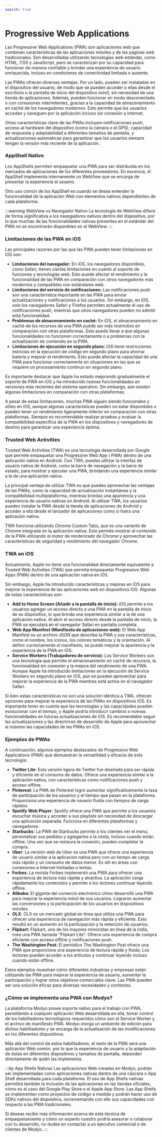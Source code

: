 ```yaml
---
search: true
---
```


# Progressive Web Applications

Las Progressive Web Applications (PWA) son aplicaciones web que combinan características de las aplicaciones móviles y de las páginas web tradicionales. Son desarrolladas utilizando tecnologías web estándar, como HTML, CSS y JavaScript, pero se caracterizan por su capacidad para funcionar de manera confiable y brindar una experiencia de usuario enriquecida, incluso en condiciones de conectividad limitada o ausente.

Las PWAs ofrecen diversas ventajas. Por un lado, pueden ser instaladas en el dispositivo del usuario, de modo que se pueden acceder a ellas desde el escritorio o la pantalla de inicio del dispositivo móvil, sin necesidad de una tienda de aplicaciones. Además, pueden funcionar en modo desconectado o con conexiones intermitentes, gracias a la capacidad de almacenamiento en caché de los navegadores modernos. Esto permite que los usuarios accedan y naveguen por la aplicación incluso sin conexión a Internet.

Otras características clave de las PWAs incluyen notificaciones push, acceso al hardware del dispositivo (como la cámara o el GPS), capacidad de respuesta y adaptabilidad a diferentes tamaños de pantalla, y actualizaciones automáticas para garantizar que los usuarios siempre tengan la versión más reciente de la aplicación.

### AppShell Nativo

Los AppShells permiten empaquetar una PWA para ser distribuída en los mercados de aplicaciones de los diferentes proveedores. En escencia, el AppShell implementa internamente un WebView que se encarga de presentar la experiencia al usuario.

Otro uso común de los AppShell es cuando se desea extender la funcionalidad de la aplicación Web con elementos nativos dependientes de cada plataforma.

:::warning WebView vs Navegador Nativo
La tecnología de WebView difiere de forma significativa a los navegadores nativos dentro del dispositivo, por lo que muchas de las funcionalidades nativas presentes en el estándar del PWA no se encontrarán disponibles en el WebView.
:::

### Limitaciones de las PWA en iOS

Las principales razones por las que las PWA pueden tener limitaciones en iOS son:

- **Limitaciones del navegador:** En iOS, los navegadores disponibles, como Safari, tienen ciertas limitaciones en cuanto al soporte de funciones y tecnologías web. Esto puede afectar el rendimiento y la funcionalidad de las PWA en comparación con otros navegadores más modernos y compatibles con estándares web.
- **Limitaciones del servicio de notificaciones:** Las notificaciones push son una característica importante en las PWA para enviar actualizaciones y notificaciones a los usuarios. Sin embargo, en iOS, solo los navegadores Safari y Firefox permiten actualmente el uso de notificaciones push, mientras que otros navegadores pueden no admitir esta funcionalidad.
- **Problemas de almacenamiento en caché:** En iOS, el almacenamiento en caché de los recursos de una PWA puede ser más restrictivo en comparación con otras plataformas. Esto puede llevar a que algunas funcionalidades no funcionen correctamente o a problemas con la actualización de contenido en la PWA.
- **Limitaciones de ejecución en segundo plano:** iOS tiene restricciones estrictas en la ejecución de código en segundo plano para ahorrar batería y mejorar el rendimiento. Esto puede afectar la capacidad de una PWA para funcionar correctamente en situaciones en las que se requiere un procesamiento continuo en segundo plano.

Es importante destacar que Apple ha estado mejorando gradualmente el soporte de PWA en iOS y ha introducido nuevas funcionalidades en versiones más recientes del sistema operativo. Sin embargo, aún existen algunas limitaciones en comparación con otras plataformas.

A pesar de estas limitaciones, muchas PWA siguen siendo funcionales y útiles en iOS, aunque algunas características pueden no estar disponibles o pueden tener un rendimiento ligeramente inferior en comparación con otras plataformas. Siempre es recomendable realizar pruebas y evaluar la compatibilidad específica de la PWA en los dispositivos y navegadores de destino para garantizar una experiencia óptima.

### Trusted Web Activities

Trusted Web Activities (TWA) es una tecnología desarrollada por Google que permite empaquetar una Progressive Web App ( PWA) dentro de una aplicación nativa en Android. Con TWA, puedes utilizar la interfaz de usuario nativa de Android, como la barra de navegación y la barra de estado, para mostrar y ejecutar una PWA, brindando una experiencia similar a la de una aplicación nativa.

La principal ventaja de utilizar TWA es que puedes aprovechar las ventajas de las PWAs, como la capacidad de actualización instantánea y la compatibilidad multiplataforma, mientras brindas una apariencia y una experiencia de usuario nativas en Android. Al utilizar TWA, los usuarios pueden instalar la PWA desde la tienda de aplicaciones de Android y acceder a ella desde el lanzador de aplicaciones como si fuera una aplicación nativa.

TWA funciona utilizando Chrome Custom Tabs, que es una variante de Chrome integrada en la aplicación nativa. Esto permite mostrar el contenido de la PWA utilizando el motor de renderizado de Chrome y aprovechar las características de seguridad y rendimiento del navegador Chrome.

### TWA en iOS

Actualmente, Apple no tiene una funcionalidad directamente equivalente a Trusted Web Activities (TWA) que permita empaquetar Progressive Web Apps (PWA) dentro de una aplicación nativa en iOS.

Sin embargo, Apple ha introducido características y mejoras en iOS para mejorar la experiencia de las aplicaciones web en dispositivos iOS. Algunas de estas características son:

- **Add to Home Screen (Añadir a la pantalla de inicio):** iOS permite a los usuarios agregar un acceso directo a una PWA en la pantalla de inicio de su dispositivo, lo que brinda una experiencia similar a la de una aplicación nativa. Al abrir el acceso directo desde la pantalla de inicio, la PWA se ejecutará en el navegador Safari en pantalla completa.
- **Web App Manifest (Manifiesto de aplicaciones web):** El Web App Manifest es un archivo JSON que describe la PWA y sus características, como el nombre, los iconos, los colores temáticos y la orientación. Al definir correctamente el manifiesto, se puede mejorar la apariencia y la experiencia de la PWA en iOS.
- **Service Workers (Trabajadores de servicio):** Los Service Workers son una tecnología que permite el almacenamiento en caché de recursos, la funcionalidad sin conexión y la mejora del rendimiento de una PWA. Aunque Apple ha introducido limitaciones en la ejecución de Service Workers en segundo plano en iOS, aún se pueden aprovechar para mejorar la experiencia de la PWA mientras está activa en el navegador Safari.

Si bien estas características no son una solución idéntica a TWA, ofrecen opciones para mejorar la experiencia de las PWAs en dispositivos iOS. Es importante tener en cuenta que las tecnologías y las capacidades pueden evolucionar con el tiempo, y Apple podría introducir cambios o nuevas funcionalidades en futuras actualizaciones de iOS. Es recomendable seguir las actualizaciones y las directrices de desarrollo de Apple para aprovechar al máximo las capacidades de las PWAs en iOS.


### Ejemplos de PWAs
A continuación, algunos ejemplos destacados de Progressive Web Applications (PWA) que demuestran la versatilidad y eficacia de esta tecnología:

- **Twitter Lite**: Esta versión ligera de Twitter fue diseñada para ser rápida y eficiente en el consumo de datos. Ofrece una experiencia similar a la aplicación nativa, con características como notificaciones push y acceso offline.
- **Pinterest**: La PWA de Pinterest logró aumentar significativamente la tasa de participación de los usuarios y el tiempo que pasan en la plataforma. Proporciona una experiencia de usuario fluida con tiempos de carga rápidos.
- **Spotify Web Player**: Spotify ofrece una PWA que permite a los usuarios escuchar música y acceder a sus playlists sin necesidad de descargar una aplicación separada. Funciona en diferentes plataformas y navegadores.
- **Starbucks**: La PWA de Starbucks permite a los clientes ver el menú, personalizar sus pedidos y agregarlos a la cesta, incluso cuando están offline. Una vez que se restaura la conexión, pueden completar la compra.
- **Uber**: La versión web de Uber es una PWA que ofrece una experiencia de usuario similar a la aplicación nativa pero con un tiempo de carga más rápido y un consumo de datos menor. Es útil en áreas con conexiones a Internet limitadas o lentas.
- **Forbes**: La revista Forbes implementó una PWA para ofrecer una experiencia de lectura más rápida y atractiva. La aplicación carga rápidamente los contenidos y permite a los lectores continuar leyendo offline.
- **Alibaba**: El gigante del comercio electrónico chino desarrolló una PWA para mejorar la experiencia móvil de sus usuarios. Lograron aumentar las conversiones y la participación de los usuarios en dispositivos móviles.
- **OLX**: OLX es un mercado global en línea que utiliza una PWA para ofrecer una experiencia de navegación más rápida y eficiente. Esto resultó en un aumento en la participación y la retención de usuarios.
- **Flipkart**: Flipkart, uno de los mayores minoristas en línea de la India, creó una PWA llamada "Flipkart Lite". Ofrece una experiencia de compra eficiente con acceso offline y notificaciones push.
- **The Washington Post**: El periódico The Washington Post ofrece una PWA que proporciona una experiencia de lectura rápida y fluida. Los lectores pueden acceder a los artículos y continuar leyendo incluso cuando están offline.

Estos ejemplos muestran cómo diferentes industrias y empresas están utilizando las PWA para mejorar la experiencia de usuario, aumentar la participación y lograr otros objetivos comerciales clave. Las PWA pueden ser una solución eficaz para diversas necesidades y contextos.


### ¿Cómo se implementa una PWA con Modyo?

La plataforma Modyo posee soporte nativo para el trabajo con PWA, permitiendo a cualquier aplicación Web desarrollada en ella, tomar control de los habilitadores tecnológicos requeridos cómo son el Service Worker y el archivo de manifiesto PWA. Modyo otorga un ambiente de edición para dichos habilitadores y se encarga de la actualización de las modificaciones en los diferentes dispositivos.

Más allá del control de estos habilitadores, el resto de la PWA será una aplicación Web común, por lo que la experiencia de usuario y la adaptación de éstas en diferentes dispositivos y tamaños de pantalla, dependen directamente de quién las implementa.

:::tip App Shells Nativas
Las aplicaciones Web creadas en Modyo, podrán ser implementadas como aplicaciones nativas dentro de una cáscara o App Shell desarrollada para cada plataforma. El uso de App Shells nativas permitirá también la inclusión de las aplicaciones en las tiendas oficiales, cómo es el caso del Google Play Store o el Apple App Store. Las App Shells se implementan como proyectos de código a medida y podrán hacer uso de SDKs nativos del dispositivo, incrementando con ello sus capacidades con respecto a las PWA tradicionales.

Si deseas recibir más información acerca de esta técnica de empaquetamiento y cómo un experto nuestro podría asesorar o colaborar con tu desarrollo, no dudes en contactar a un ejecutivo comercial o de clientes de Modyo.
:::

